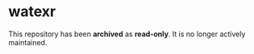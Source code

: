 # watexr

This repository has been **archived** as **read-only**. It is no longer actively maintained.
